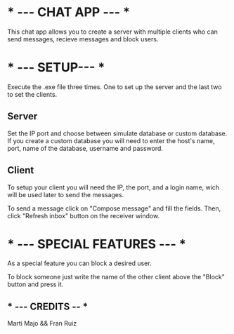 ﻿# * --- CHAT APP --- *
This chat app allows you to create a server with multiple clients who can send messages, recieve messages and block users.

# * --- SETUP--- *
Execute the .exe file three times. One to set up the server and the last two to set the clients.

## Server 
Set the IP port and choose between simulate database or custom database.
If you create a custom database you will need to enter the host's name, port, name of the database, username and password.

## Client
To setup your client you will need the IP, the port, and a login name, wich will be used later to send the messages.

To send a message click on "Compose message" and fill the fields.
Then, click "Refresh inbox" button on the receiver window.

# * --- SPECIAL FEATURES --- *
As a special feature you can block a desired user.

To block someone just write the name of the other client above the "Block" button and press it. 

## * --- CREDITS -- *
Marti Majo && Fran Ruiz
